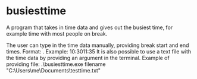 # busiesttime
A program that takes in time data and gives out the busiest time, for example time with most people on break.

The user can type in the time data manually, providing break start and end times. Format: <start time><end time>. Example: 10:3011:35
It is also possible to use a text file with the time data by providing an argument in the terminal. 
Example of providing file: .\busiesttime.exe filename "C:\Users\me\Documents\testtime.txt"

